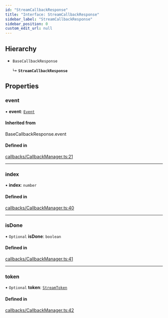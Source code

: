 ```yaml
---
id: "StreamCallbackResponse"
title: "Interface: StreamCallbackResponse"
sidebar_label: "StreamCallbackResponse"
sidebar_position: 0
custom_edit_url: null
---
```


## Hierarchy

- `BaseCallbackResponse`

  ↳ **`StreamCallbackResponse`**

## Properties

### event

• **event**: [`Event`](Event.md)

#### Inherited from

BaseCallbackResponse.event

#### Defined in

[callbacks/CallbackManager.ts:21](https://github.com/run-llama/LlamaIndexTS/blob/a07a941/packages/core/src/callbacks/CallbackManager.ts#L21)

___

### index

• **index**: `number`

#### Defined in

[callbacks/CallbackManager.ts:40](https://github.com/run-llama/LlamaIndexTS/blob/a07a941/packages/core/src/callbacks/CallbackManager.ts#L40)

___

### isDone

• `Optional` **isDone**: `boolean`

#### Defined in

[callbacks/CallbackManager.ts:41](https://github.com/run-llama/LlamaIndexTS/blob/a07a941/packages/core/src/callbacks/CallbackManager.ts#L41)

___

### token

• `Optional` **token**: [`StreamToken`](StreamToken.md)

#### Defined in

[callbacks/CallbackManager.ts:42](https://github.com/run-llama/LlamaIndexTS/blob/a07a941/packages/core/src/callbacks/CallbackManager.ts#L42)
